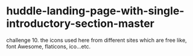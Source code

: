 # huddle-landing-page-with-single-introductory-section-master

challenge 10. 
the icons used here from different sites which are free like, font Awesome, flaticons, ico...etc.
